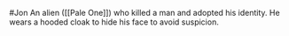 #Jon 
An alien ([[Pale One]]) who killed a man and adopted his identity. He wears a hooded cloak to hide his face to avoid suspicion. 